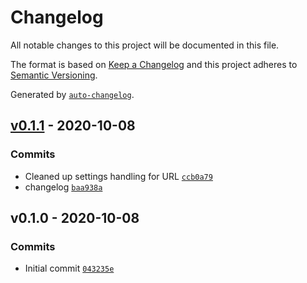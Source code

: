 # Changelog

All notable changes to this project will be documented in this file.

The format is based on [Keep a Changelog](https://keepachangelog.com/en/1.0.0/)
and this project adheres to [Semantic Versioning](https://semver.org/spec/v2.0.0.html).

Generated by [`auto-changelog`](https://github.com/CookPete/auto-changelog).

## [v0.1.1](https://github.com/martinholden-skillsoft/vscode-percipio-extension/compare/v0.1.0...v0.1.1) - 2020-10-08

### Commits

- Cleaned up settings handling for URL [`ccb0a79`](https://github.com/martinholden-skillsoft/vscode-percipio-extension/commit/ccb0a797c36d84ac6550b9ca77d4f404655cf7f5)
- changelog [`baa938a`](https://github.com/martinholden-skillsoft/vscode-percipio-extension/commit/baa938af10a471a6b92c1eeddccaaeed20ae5d72)

## v0.1.0 - 2020-10-08

### Commits

- Initial commit [`043235e`](https://github.com/martinholden-skillsoft/vscode-percipio-extension/commit/043235e09801601cbb634ba0a772b39ec7d0220d)
